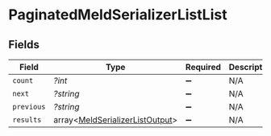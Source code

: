 # PaginatedMeldSerializerListList


## Fields

| Field                                                                              | Type                                                                               | Required                                                                           | Description                                                                        | Example                                                                            |
| ---------------------------------------------------------------------------------- | ---------------------------------------------------------------------------------- | ---------------------------------------------------------------------------------- | ---------------------------------------------------------------------------------- | ---------------------------------------------------------------------------------- |
| `count`                                                                            | *?int*                                                                             | :heavy_minus_sign:                                                                 | N/A                                                                                | 123                                                                                |
| `next`                                                                             | *?string*                                                                          | :heavy_minus_sign:                                                                 | N/A                                                                                |                                                                                    |
| `previous`                                                                         | *?string*                                                                          | :heavy_minus_sign:                                                                 | N/A                                                                                |                                                                                    |
| `results`                                                                          | array<[MeldSerializerListOutput](../../models/shared/MeldSerializerListOutput.md)> | :heavy_minus_sign:                                                                 | N/A                                                                                |                                                                                    |